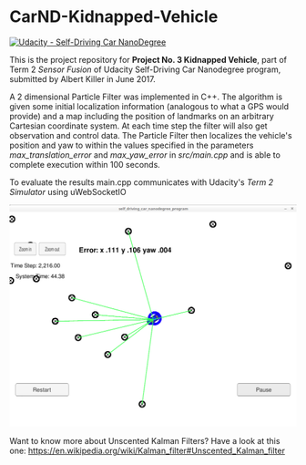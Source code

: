 # CarND-Kidnapped-Vehicle
[![Udacity - Self-Driving Car NanoDegree](https://s3.amazonaws.com/udacity-sdc/github/shield-carnd.svg)](http://www.udacity.com/drive)

This is the project repository for **Project No. 3 Kidnapped Vehicle**, part of Term 2 _Sensor Fusion_ of Udacity Self-Driving Car Nanodegree program, submitted by Albert Killer in June 2017. 

A 2 dimensional Particle Filter was implemented in C++. The algorithm is given some initial localization information (analogous to what a GPS would provide) and a map including the position of landmarks on an arbitrary Cartesian coordinate system. At each time step the filter will also get observation and control data. The Particle Filter then localizes the vehicle's position and yaw to within the values specified in the parameters *max_translation_error* and *max_yaw_error* in *src/main.cpp* and is able to complete execution within 100 seconds. 

To evaluate the results main.cpp communicates with Udacity's *Term 2 Simulator* using uWebSocketIO


![Figure 1-1](Screenshot%20from%202017-06-10%2017-35-51.png?raw=true "Figure 1-1")



Want to know more about Unscented Kalman Filters? Have a look at this one: https://en.wikipedia.org/wiki/Kalman_filter#Unscented_Kalman_filter

